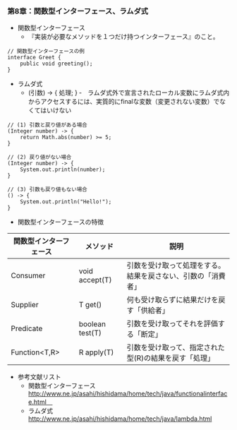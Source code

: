### 第8章：関数型インターフェース、ラムダ式  
- 関数型インターフェース
  - 『実装が必要なメソッドを１つだけ持つインターフェース』のこと。

```
// 関数型インターフェースの例
interface Greet {
	public void greeting();
}
```

- ラムダ式
  - (引数) -> { 処理; }
  ‐　ラムダ式外で宣言されたローカル変数にラムダ式内からアクセスするには、実質的にfinalな変数（変更されない変数）でなくてはいけない
  
```
// (1) 引数と戻り値がある場合
(Integer number) -> {
    return Math.abs(number) >= 5;
}

// (2) 戻り値がない場合
(Integer number) -> {
    System.out.println(number);
}

// (3) 引数も戻り値もない場合
() -> {
    System.out.println("Hello!");
}
```

- 関数型インターフェースの特徴  

|関数型インターフェース| メソッド| 説明|
| ---- | ---- | ---- |
| Consumer<T>|void accept(T)|引数を受け取って処理をする。結果を戻さない、引数の「消費者」|
| Supplier<T>|T get()| 何も受け取らずに結果だけを戻す「供給者」|
| Predicate|boolean test(T)| 引数を受け取ってそれを評価する「断定」|
| Function<T,R> |R apply(T)| 引数を受け取って、指定された型(R)の結果を戻す「処理」|

- 参考文献リスト
  - 関数型インターフェース http://www.ne.jp/asahi/hishidama/home/tech/java/functionalinterface.html　
  - ラムダ式 http://www.ne.jp/asahi/hishidama/home/tech/java/lambda.html



